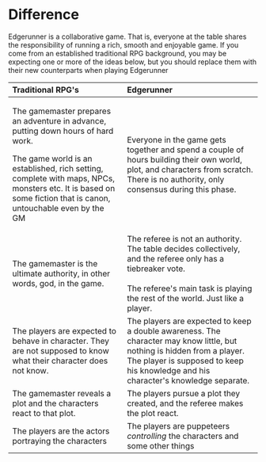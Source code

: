# Difference

Edgerunner is a collaborative game. That is, everyone at the table shares the responsibility of running a rich, smooth and enjoyable game. If you come from an established traditional RPG background, you may be expecting one or more of the ideas below, but you should replace them with their new counterparts when playing Edgerunner 

<table>
  <thead>
    <tr>
      <th style="text-align:left">Traditional RPG&apos;s</th>
      <th style="text-align:left"><b>Edgerunner</b>
      </th>
    </tr>
  </thead>
  <tbody>
    <tr>
      <td style="text-align:left">
        <p>The gamemaster prepares an adventure in advance, putting down hours of
          hard work.</p>
        <p></p>
        <p>The game world is an established, rich setting, complete with maps, NPCs,
          monsters etc. It is based on some fiction that is canon, untouchable even
          by the GM</p>
      </td>
      <td style="text-align:left">Everyone in the game gets together and spend a couple of hours building
        their own world, plot, and characters from scratch. There is no authority,
        only consensus during this phase.</td>
    </tr>
    <tr>
      <td style="text-align:left">The gamemaster is the ultimate authority, in other words, god, in the
        game.</td>
      <td style="text-align:left">The referee is not an authority. The table decides collectively, and the
        referee only has a tiebreaker vote.
        <br />
        <br />The referee&apos;s main task is playing the rest of the world. Just like
        a player.</td>
    </tr>
    <tr>
      <td style="text-align:left">The players are expected to behave in character. They are not supposed
        to know what their character does not know.</td>
      <td style="text-align:left">The players are expected to keep a double awareness. The character may
        know little, but nothing is hidden from a player. The player is supposed
        to keep his knowledge and his character&apos;s knowledge separate.</td>
    </tr>
    <tr>
      <td style="text-align:left">The gamemaster reveals a plot and the characters react to that plot.</td>
      <td
      style="text-align:left">The players pursue a plot they created, and the referee makes the plot
        react.</td>
    </tr>
    <tr>
      <td style="text-align:left">The players are the actors portraying the characters</td>
      <td style="text-align:left">The players are puppeteers <em>controlling</em> the characters and some
        other things</td>
    </tr>
  </tbody>
</table>